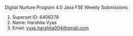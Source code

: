 Digital Nurture Program 4.0 Java FSE Weekly Submissions  
1. Superset ID: 6406279  
2. Name: Harshita Vyas  
3. Email: vyas.harshita004@gmail.com
